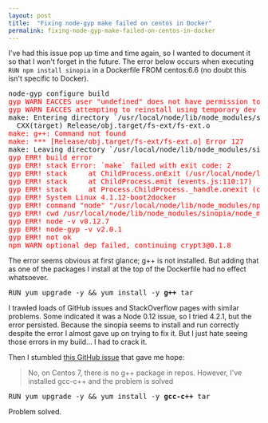 ```yaml
---
layout: post
title:  "Fixing node-gyp make failed on centos in Docker"
permalink: fixing-node-gyp-make-failed-on-centos-in-docker
---
```


I've had this issue pop up time and time again, so I wanted to document it so that I won't forget in the future. The error below occurs when executing `RUN npm install sinopia` in a Dockerfile FROM centos:6.6 (no doubt this isn't specific to Docker).

<pre>node-gyp configure build
<span style='color:red;'>gyp WARN EACCES user "undefined" does not have permission to access the dev dir "/root/.node-gyp/0.12.7"
gyp WARN EACCES attempting to reinstall using temporary dev dir "/usr/local/node/lib/node_modules/sinopia/node_modules/fs-ext/.node-gyp"</span>
make: Entering directory `/usr/local/node/lib/node_modules/sinopia/node_modules/fs-ext/build'
  CXX(target) Release/obj.target/fs-ext/fs-ext.o
<span style='color:red;'>make: g++: Command not found
make: *** [Release/obj.target/fs-ext/fs-ext.o] Error 127</span>
make: Leaving directory `/usr/local/node/lib/node_modules/sinopia/node_modules/fs-ext/build'
<span style='color:red;'>gyp ERR! build error
gyp ERR! stack Error: `make` failed with exit code: 2
gyp ERR! stack     at ChildProcess.onExit (/usr/local/node/lib/node_modules/npm/node_modules/node-gyp/lib/build.js:269:23)
gyp ERR! stack     at ChildProcess.emit (events.js:110:17)
gyp ERR! stack     at Process.ChildProcess._handle.onexit (child_process.js:1074:12)
gyp ERR! System Linux 4.1.12-boot2docker
gyp ERR! command "node" "/usr/local/node/lib/node_modules/npm/node_modules/node-gyp/bin/node-gyp.js" "configure" "build"
gyp ERR! cwd /usr/local/node/lib/node_modules/sinopia/node_modules/fs-ext
gyp ERR! node -v v0.12.7
gyp ERR! node-gyp -v v2.0.1
gyp ERR! not ok
npm WARN optional dep failed, continuing crypt3@0.1.8</span>
</pre>

The error seems obvious at first glance; g++ is not installed. But adding that as one of the packages I install at the top of the Dockerfile had no effect whatsoever.

<pre>
RUN yum upgrade -y && yum install -y <strong>g++</strong> tar
</pre>

I trawled loads of GitHub issues and StackOverflow pages with similar problems. Some indicated it was a Node 0.12 issue, so I tried 4.2.1, but the error persisted. Because the sinopia seems to install and run correctly despite the error I almost gave up on trying to fix it. But I just hate seeing those errors in my build... I had to crack it.

Then I stumbled [this GitHub issue](https://github.com/Automattic/node-canvas/issues/625) that gave me hope:

> No, on Centos 7, there is no g++ package in repos. However, I've installed gcc-c++ and the problem is solved

<pre>
RUN yum upgrade -y && yum install -y <strong>gcc-c++</strong> tar
</pre>

Problem solved.